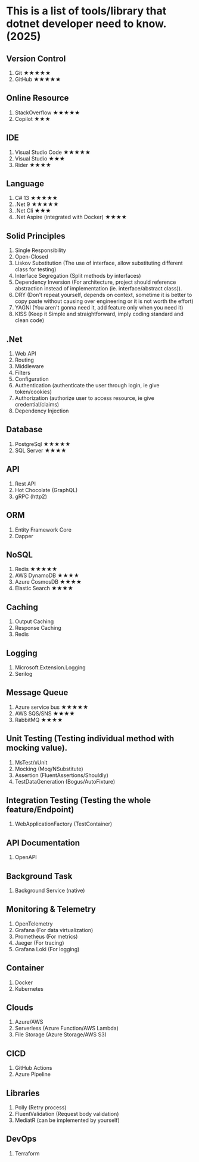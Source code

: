 # This is a list of tools/library that dotnet developer need to know. (2025)

## Version Control
1. Git                      ★★★★★
2. GitHub                   ★★★★★

## Online Resource
1. StackOverflow            ★★★★★
2. Copilot                  ★★★

## IDE
1. Visual Studio Code       ★★★★★
2. Visual Studio            ★★★
3. Rider                    ★★★★

## Language
1. C# 13                    ★★★★★
2. .Net 9                   ★★★★★
3. .Net Cli                 ★★★
4. .Net Aspire (integrated with Docker) ★★★★

## Solid Principles
1. Single Responsibility
2. Open-Closed
3. Liskov Substitution (The use of interface, allow substituting different class for testing)
4. Interface Segregation (Split methods by interfaces)
5. Dependency Inversion (For architecture, project should reference abstraction instead of implementation (ie. interface/abstract class)).
6. DRY (Don't repeat yourself, depends on context, sometime it is better to copy paste without causing over engineering or it is not worth the effort)
7. YAGNI (You aren't gonna need it, add feature only when you need it)
8. KISS (Keep it Simple and straightforward, imply coding standard and clean code)

## .Net
1. Web API
2. Routing
3. Middleware
4. Filters
5. Configuration
6. Authentication (authenticate the user through login, ie give token/cookies)
7. Authorization (authorize user to access resource, ie give credential/claims)
8. Dependency Injection

## Database
1. PostgreSql               ★★★★★
2. SQL Server               ★★★★

## API
1. Rest API
2. Hot Chocolate (GraphQL)
3. gRPC (http2)

## ORM
1. Entity Framework Core
2. Dapper

## NoSQL
1. Redis                    ★★★★★
2. AWS DynamoDB             ★★★★
3. Azure CosmosDB           ★★★★
4. Elastic Search           ★★★★

## Caching
1. Output Caching
2. Response Caching
3. Redis

## Logging
1. Microsoft.Extension.Logging
2. Serilog

## Message Queue
1. Azure service bus        ★★★★★
2. AWS SQS/SNS              ★★★★
3. RabbitMQ                 ★★★★

## Unit Testing (Testing individual method with mocking value).
1. MsTest/xUnit
2. Mocking (Moq/NSubstitute)
3. Assertion (FluentAssertions/Shouldly)
4. TestDataGeneration (Bogus/AutoFixture)

## Integration Testing (Testing the whole feature/Endpoint)
1. WebApplicationFactory (TestContainer)

## API Documentation
1. OpenAPI

## Background Task
1. Background Service (native)

## Monitoring & Telemetry
1. OpenTelemetry
2. Grafana (For data virtualization)
3. Prometheus (For metrics)
4. Jaeger (For tracing)
5. Grafana Loki (For logging)

## Container
1. Docker
2. Kubernetes

## Clouds
1. Azure/AWS
2. Serverless (Azure Function/AWS Lambda)
3. File Storage (Azure Storage/AWS S3)

## CICD
1. GitHub Actions
2. Azure Pipeline

## Libraries
1. Polly (Retry process)
2. FluentValidation (Request body validation)
3. MediatR (can be implemented by yourself)

## DevOps
1. Terraform
